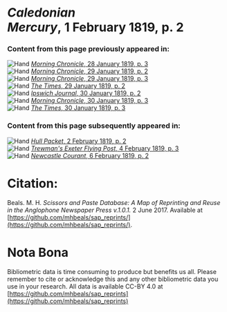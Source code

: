 # *Caledonian Mercury*, 1 February 1819, p. 2  
  
### Content from this page previously appeared in:  
![Hand](http://scissorsandpaste.net/wp-content/uploads/2017/06/smallhandpointer.png) [*Morning Chronicle*, 28 January 1819, p. 3](https://mhbeals.github.io/sap_html/Morning-Chronicle/Morning-Chronicle-28-January-1819-p-3)  
![Hand](http://scissorsandpaste.net/wp-content/uploads/2017/06/smallhandpointer.png) [*Morning Chronicle*, 29 January 1819, p. 2](https://mhbeals.github.io/sap_html/Morning-Chronicle/Morning-Chronicle-29-January-1819-p-2)  
![Hand](http://scissorsandpaste.net/wp-content/uploads/2017/06/smallhandpointer.png) [*Morning Chronicle*, 29 January 1819, p. 3](https://mhbeals.github.io/sap_html/Morning-Chronicle/Morning-Chronicle-29-January-1819-p-3)  
![Hand](http://scissorsandpaste.net/wp-content/uploads/2017/06/smallhandpointer.png) [*The Times*, 29 January 1819, p. 2](https://mhbeals.github.io/sap_html/The-Times/The-Times-29-January-1819-p-2)  
![Hand](http://scissorsandpaste.net/wp-content/uploads/2017/06/smallhandpointer.png) [*Ipswich Journal*, 30 January 1819, p. 2](https://mhbeals.github.io/sap_html/Ipswich-Journal/Ipswich-Journal-30-January-1819-p-2)  
![Hand](http://scissorsandpaste.net/wp-content/uploads/2017/06/smallhandpointer.png) [*Morning Chronicle*, 30 January 1819, p. 3](https://mhbeals.github.io/sap_html/Morning-Chronicle/Morning-Chronicle-30-January-1819-p-3)  
![Hand](http://scissorsandpaste.net/wp-content/uploads/2017/06/smallhandpointer.png) [*The Times*, 30 January 1819, p. 3](https://mhbeals.github.io/sap_html/The-Times/The-Times-30-January-1819-p-3)  
  
### Content from this page subsequently appeared in:  
![Hand](http://scissorsandpaste.net/wp-content/uploads/2017/06/smallhandpointer.png) [*Hull Packet*, 2 February 1819, p. 2](https://mhbeals.github.io/sap_html/Hull-Packet/Hull-Packet-2-February-1819-p-2)  
![Hand](http://scissorsandpaste.net/wp-content/uploads/2017/06/smallhandpointer.png) [*Trewman's Exeter Flying Post*, 4 February 1819, p. 3](https://mhbeals.github.io/sap_html/Trewman's-Exeter-Flying-Post/Trewman's-Exeter-Flying-Post-4-February-1819-p-3)  
![Hand](http://scissorsandpaste.net/wp-content/uploads/2017/06/smallhandpointer.png) [*Newcastle Courant*, 6 February 1819, p. 2](https://mhbeals.github.io/sap_html/Newcastle-Courant/Newcastle-Courant-6-February-1819-p-2)  


# Citation: 

Beals. M. H. *Scissors and Paste Database: A Map of Reprinting and Reuse in the Anglophone Newspaper Press v.1.0.1.* 2 June 2017. Available at [https://github.com/mhbeals/sap_reprints/](https://github.com/mhbeals/sap_reprints/). 

# Nota Bona

Bibliometric data is time consuming to produce but benefits us all. Please remember to cite or acknowledge this and any other bibliometric data you use in your research. All data is available CC-BY 4.0 at [https://github.com/mhbeals/sap_reprints](https://github.com/mhbeals/sap_reprints)